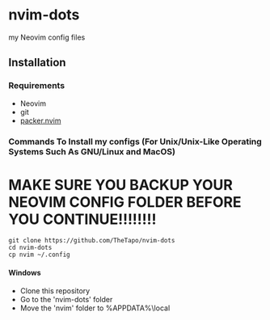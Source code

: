 # nvim-dots
my Neovim config files 
## Installation
### Requirements
- Neovim
- git
- [packer.nvim](https://github.com/wbthomason/packer.nvim)
### Commands To Install my configs (For Unix/Unix-Like Operating Systems Such As GNU/Linux and MacOS)
# MAKE SURE YOU BACKUP YOUR NEOVIM CONFIG FOLDER BEFORE YOU CONTINUE!!!!!!!!
```
git clone https://github.com/TheTapo/nvim-dots
cd nvim-dots
cp nvim ~/.config
```
#### Windows
- Clone this repository
- Go to the 'nvim-dots' folder
- Move the 'nvim' folder to %APPDATA%\local

